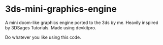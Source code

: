 # 3ds-mini-graphics-engine
A mini doom-like graphics engine ported to the 3ds by me. Heavily inspired by 3DSages Tutorials.
Made using devkitpro.

Do whatever you like using this code.
